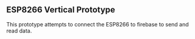 ## ESP8266 Vertical Prototype

This prototype attempts to connect the ESP8266 to firebase to send and read data.